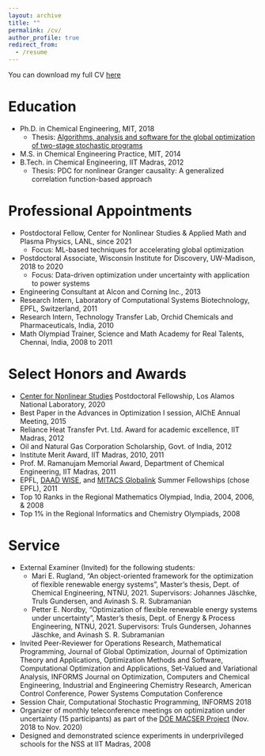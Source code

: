 ```yaml
---
layout: archive
title: ""
permalink: /cv/
author_profile: true
redirect_from:
  - /resume
---
```


You can download my full CV <a href = "https://rohitkannan.github.io/files/RohitKannan_CV.pdf" target="_blank">here</a>

Education
======
* Ph.D. in Chemical Engineering, MIT, 2018
  * Thesis: <a href = "https://dspace.mit.edu/handle/1721.1/117326" target="_blank">Algorithms, analysis and software for the global optimization of two-stage stochastic programs</a>
* M.S. in Chemical Engineering Practice, MIT, 2014
* B.Tech. in Chemical Engineering, IIT Madras, 2012
  * Thesis: PDC for nonlinear Granger causality: A generalized correlation function-based approach

Professional Appointments
======
* Postdoctoral Fellow, Center for Nonlinear Studies & Applied Math and Plasma Physics, LANL, since 2021
  * Focus: ML-based techniques for accelerating global optimization
* Postdoctoral Associate, Wisconsin Institute for Discovery, UW-Madison, 2018 to 2020
  * Focus: Data-driven optimization under uncertainty with application to power systems
* Engineering Consultant at Alcon and Corning Inc., 2013
* Research Intern, Laboratory of Computational Systems Biotechnology, EPFL, Switzerland, 2011
* Research Intern, Technology Transfer Lab, Orchid Chemicals and Pharmaceuticals, India, 2010
* Math Olympiad Trainer, Science and Math Academy for Real Talents, Chennai, India, 2008 to 2011

Select Honors and Awards
======
* <a href = "https://cnls.lanl.gov/External/" target="_blank">Center for Nonlinear Studies</a> Postdoctoral Fellowship, Los Alamos National Laboratory, 2020
* Best Paper in the Advances in Optimization I session, AIChE Annual Meeting, 2015
* Reliance Heat Transfer Pvt. Ltd. Award for academic excellence, IIT Madras, 2012
* Oil and Natural Gas Corporation Scholarship, Govt. of India, 2012
* Institute Merit Award, IIT Madras, 2010, 2011
* Prof. M. Ramanujam Memorial Award, Department of Chemical Engineering, IIT Madras, 2011
* EPFL, <a href = "https://www2.daad.de/deutschland/stipendium/datenbank/en/21148-scholarship-database/?daad=1&detail=50015295&origin=4&page=1&q=wise&status=1&subjectGrps" target="_blank">DAAD WISE</a>, and <a href = "https://www.mitacs.ca/en/programs/globalink" target="_blank">MITACS Globalink</a> Summer Fellowships (chose EPFL), 2011
* Top 10 Ranks in the Regional Mathematics Olympiad, India, 2004, 2006, & 2008
* Top 1% in the Regional Informatics and Chemistry Olympiads, 2008

Service
======
* External Examiner (Invited) for the following students:
  * Mari E. Rugland, “An object-oriented framework for the optimization of flexible renewable energy systems”, Master’s thesis, Dept. of Chemical Engineering, NTNU, 2021. Supervisors: Johannes Jäschke, Truls Gundersen, and Avinash S. R. Subramanian
  * Petter E. Nordby, “Optimization of flexible renewable energy systems under uncertainty”, Master’s thesis, Dept. of Energy & Process Engineering, NTNU, 2021. Supervisors: Truls Gundersen, Johannes Jäschke, and Avinash S. R. Subramanian
* Invited Peer-Reviewer for Operations Research, Mathematical Programming, Journal of Global Optimization, Journal of Optimization Theory and Applications, Optimization Methods and Software, Computational Optimization and Applications, Set-Valued and Variational Analysis, INFORMS Journal on Optimization, Computers and Chemical Engineering, Industrial and Engineering Chemistry Research, American Control Conference, Power Systems Computation Conference
* Session Chair, Computational Stochastic Programming, INFORMS 2018
* Organizer of monthly teleconference meetings on optimization under uncertainty (15 participants) as part of the <a href = "https://www.mcs.anl.gov/MACSER/" target="_blank">DOE MACSER Project</a> (Nov. 2018 to Nov. 2020)
* Designed and demonstrated science experiments in underprivileged schools for the NSS at IIT Madras, 2008 



